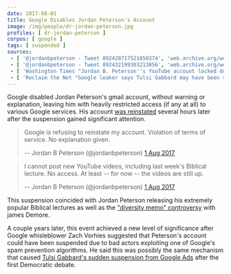 ```yaml
---
date: 2017-08-01
title: Google Disables Jordan Peterson's Account
image: /img/people/dr-jordan-peterson.jpg
profiles: [ dr-jordan-peterson ]
corpos: [ google ]
tags: [ suspended ]
sources:
 - [ '@jordanbpeterson - Tweet 892420717521850374', 'web.archive.org/web/20170801162416/https:/twitter.com/jordanbpeterson/status/892420717521850374' ]
 - [ '@jordanbpeterson - Tweet 892432199303213056', 'web.archive.org/web/20191102065112/https:/twitter.com/jordanbpeterson/status/892432199303213056' ]
 - [ 'Washington Times "Jordan B. Peterson''s YouTube account locked during biblical lecture series: ''No explanation''" by Douglas Ernst (1 Aug 2017)', 'www.washingtontimes.com/news/2017/aug/1/jordan-b-petersons-youtube-account-locked-during-b/' ]
 - [ 'Reclaim the Net "Google leaker says Tulsi Gabbard may have been victim of same exploit used to take down Jordan Peterson" by Tom Parker (15 Aug 2019)', 'reclaimthenet.org/zach-vorhies-tulsi-gabbard-google-lawsuit/' ]
---
```


Google disabled Jordan Peterson's gmail account, without warning or explanation, leaving him with heavily restricted access (if any at all) to various Google services.
His account [was reinstated](https://web.archive.org/web/20170801181701/https://twitter.com/jordanbpeterson/status/892449098950991872) several hours later after the suspension gained significant attention.

> Google is refusing to reinstate my account. Violation of terms of service. No explanation given.
>
> -- Jordan B Peterson (@jordanbpeterson) [1 Aug 2017](https://web.archive.org/web/20170801162416/https:/twitter.com/jordanbpeterson/status/892420717521850374)

> I cannot post new YouTube videos, including last week's Biblical lecture. No access. At least -- for now -- the videos are still up.
>
> -- Jordan B Peterson (@jordanbpeterson) [1 Aug 2017](https://web.archive.org/web/20191102065112/https:/twitter.com/jordanbpeterson/status/892432199303213056)

This suspension coincided with Jordan Peterson releasing his extremely popular Biblical lectures as well as the ["diversity memo" controversy](/e/google-fires-james-demore/) with james Demore.

A couple years later, this event achieved a new level of significance after Google whisleblower Zach Vorhies suggested that Peterson's account could have been suspended due to bad actors exploiting one of Google's spam prevention algorithms.
He said this was possibly the same mechanism that caused [Tulsi Gabbard's sudden suspension from Google Ads](/e/google-suspends-tulsi-gabbards-campaign-ads-after-debate/) after the first Democratic debate.
